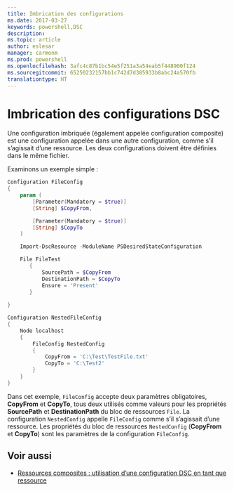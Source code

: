 ```yaml
---
title: Imbrication des configurations
ms.date: 2017-03-27
keywords: powershell,DSC
description: 
ms.topic: article
author: eslesar
manager: carmonm
ms.prod: powershell
ms.openlocfilehash: 3afc4c87b1bc54e5f251a3a54eab5f448900f124
ms.sourcegitcommit: 65250232157bb1c742d7d385933b8abc24a570fb
translationtype: HT
---
```

# <a name="nesting-dsc-configurations"></a>Imbrication des configurations DSC

Une configuration imbriquée (également appelée configuration composite) est une configuration appelée dans une autre configuration, comme s’il s’agissait d’une ressource.
Les deux configurations doivent être définies dans le même fichier.

Examinons un exemple simple :

```powershell
Configuration FileConfig 
{
    param (
        [Parameter(Mandatory = $true)]
        [String] $CopyFrom,

        [Parameter(Mandatory = $true)]
        [String] $CopyTo
    )

    Import-DscResource -ModuleName PSDesiredStateConfiguration

    File FileTest
       {
           SourcePath = $CopyFrom
           DestinationPath = $CopyTo
           Ensure = 'Present'
       }
    
}

Configuration NestedFileConfig
{
    Node localhost
    {
        FileConfig NestedConfig
        {
            CopyFrom = 'C:\Test\TestFile.txt'
            CopyTo = 'C:\Test2'
        }
    }
}
```

Dans cet exemple, `FileConfig` accepte deux paramètres obligatoires, **CopyFrom** et **CopyTo**, tous deux utilisés comme valeurs pour les propriétés **SourcePath** et **DestinationPath** du bloc de ressources `File`. La configuration `NestedConfig` appelle `FileConfig` comme s’il s’agissait d’une ressource.
Les propriétés du bloc de ressources `NestedConfig` (**CopyFrom** et **CopyTo**) sont les paramètres de la configuration `FileConfig`.

## <a name="see-also"></a>Voir aussi

- [Ressources composites : utilisation d’une configuration DSC en tant que ressource](authoringResourceComposite.md)
